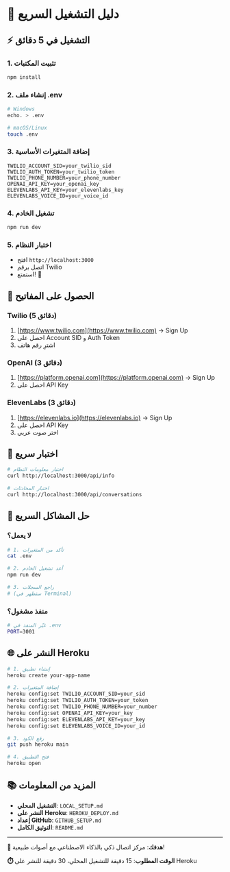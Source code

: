# 🚀 دليل التشغيل السريع

## ⚡ التشغيل في 5 دقائق

### 1. تثبيت المكتبات
```bash
npm install
```

### 2. إنشاء ملف .env
```bash
# Windows
echo. > .env

# macOS/Linux
touch .env
```

### 3. إضافة المتغيرات الأساسية
```env
TWILIO_ACCOUNT_SID=your_twilio_sid
TWILIO_AUTH_TOKEN=your_twilio_token
TWILIO_PHONE_NUMBER=your_phone_number
OPENAI_API_KEY=your_openai_key
ELEVENLABS_API_KEY=your_elevenlabs_key
ELEVENLABS_VOICE_ID=your_voice_id
```

### 4. تشغيل الخادم
```bash
npm run dev
```

### 5. اختبار النظام
- افتح `http://localhost:3000`
- اتصل برقم Twilio
- استمتع! 🎉

## 🔑 الحصول على المفاتيح

### Twilio (5 دقائق)
1. [https://www.twilio.com](https://www.twilio.com) → Sign Up
2. احصل على Account SID و Auth Token
3. اشترِ رقم هاتف

### OpenAI (3 دقائق)
1. [https://platform.openai.com](https://platform.openai.com) → Sign Up
2. احصل على API Key

### ElevenLabs (3 دقائق)
1. [https://elevenlabs.io](https://elevenlabs.io) → Sign Up
2. احصل على API Key
3. اختر صوت عربي

## 📱 اختبار سريع

```bash
# اختبار معلومات النظام
curl http://localhost:3000/api/info

# اختبار المحادثات
curl http://localhost:3000/api/conversations
```

## 🚨 حل المشاكل السريع

### لا يعمل؟
```bash
# 1. تأكد من المتغيرات
cat .env

# 2. أعد تشغيل الخادم
npm run dev

# 3. راجع السجلات
# (ستظهر في Terminal)
```

### منفذ مشغول؟
```bash
# غيّر المنفذ في .env
PORT=3001
```

## 🌐 النشر على Heroku

```bash
# 1. إنشاء تطبيق
heroku create your-app-name

# 2. إضافة المتغيرات
heroku config:set TWILIO_ACCOUNT_SID=your_sid
heroku config:set TWILIO_AUTH_TOKEN=your_token
heroku config:set TWILIO_PHONE_NUMBER=your_number
heroku config:set OPENAI_API_KEY=your_key
heroku config:set ELEVENLABS_API_KEY=your_key
heroku config:set ELEVENLABS_VOICE_ID=your_id

# 3. رفع الكود
git push heroku main

# 4. فتح التطبيق
heroku open
```

## 📚 المزيد من المعلومات

- **التشغيل المحلي**: `LOCAL_SETUP.md`
- **النشر على Heroku**: `HEROKU_DEPLOY.md`
- **إعداد GitHub**: `GITHUB_SETUP.md`
- **التوثيق الكامل**: `README.md`

---

**🎯 هدفك**: مركز اتصال ذكي بالذكاء الاصطناعي مع أصوات طبيعية!

**⏱️ الوقت المطلوب**: 15 دقيقة للتشغيل المحلي، 30 دقيقة للنشر على Heroku
